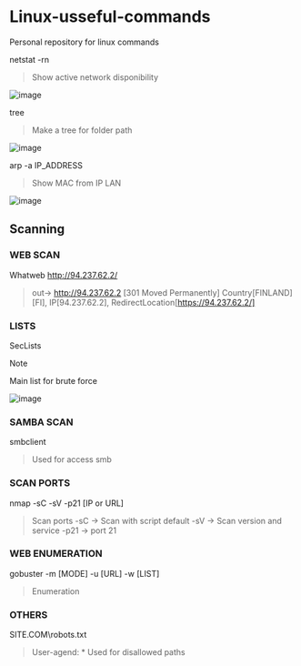 # Linux-usseful-commands
Personal repository for linux commands


netstat -rn 
>Show active network disponibility


![image](https://github.com/esmeraldino-lk/Linux-usseful-commands/assets/133903212/1c5d8aae-c2e7-4e6e-a237-f18bccd9de85)


tree
>Make a tree for folder path


![image](https://github.com/esmeraldino-lk/Linux-usseful-commands/assets/133903212/d5109cec-91f0-4d0a-8c22-8a84beb3a512)


arp -a IP_ADDRESS 
>Show MAC from IP LAN


![image](https://github.com/esmeraldino-lk/Linux-usseful-commands/assets/133903212/d2fc4ff4-a3ae-4c20-bdec-2957ea4d78f2)


## Scanning

### WEB SCAN

Whatweb http://94.237.62.2/
> out-> http://94.237.62.2 [301 Moved Permanently] Country[FINLAND][FI], IP[94.237.62.2], RedirectLocation[https://94.237.62.2/]

### LISTS

SecLists
> [!NOTE]
> Main list for brute force


![image](https://github.com/esmeraldino-lk/Linux-usseful-commands/assets/133903212/e4cde0a2-d9f3-4661-92ef-230bfe497555)


### SAMBA SCAN

smbclient
> Used for access smb

### SCAN PORTS

nmap -sC -sV -p21 [IP or URL]
> Scan ports
> -sC -> Scan with script default
> -sV -> Scan version and service
> -p21 -> port 21

### WEB ENUMERATION

gobuster -m [MODE] -u [URL] -w [LIST]
> Enumeration

### OTHERS

SITE.COM\robots.txt
> User-agend: *
> Used for disallowed paths

